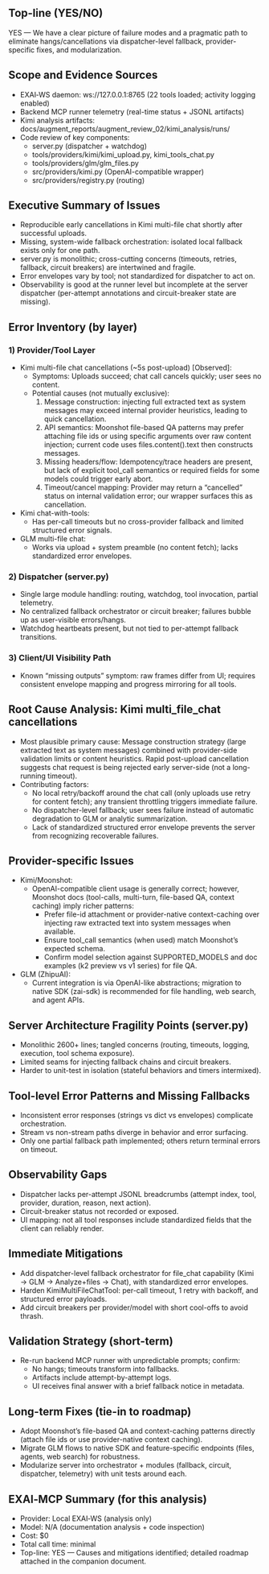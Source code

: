 ## Top-line (YES/NO)
YES — We have a clear picture of failure modes and a pragmatic path to eliminate hangs/cancellations via dispatcher-level fallback, provider-specific fixes, and modularization.

## Scope and Evidence Sources
- EXAI‑WS daemon: ws://127.0.0.1:8765 (22 tools loaded; activity logging enabled)
- Backend MCP runner telemetry (real-time status + JSONL artifacts)
- Kimi analysis artifacts: docs/augment_reports/augment_review_02/kimi_analysis/runs/
- Code review of key components:
  - server.py (dispatcher + watchdog)
  - tools/providers/kimi/kimi_upload.py, kimi_tools_chat.py
  - tools/providers/glm/glm_files.py
  - src/providers/kimi.py (OpenAI-compatible wrapper)
  - src/providers/registry.py (routing)

## Executive Summary of Issues
- Reproducible early cancellations in Kimi multi-file chat shortly after successful uploads.
- Missing, system-wide fallback orchestration: isolated local fallback exists only for one path.
- server.py is monolithic; cross-cutting concerns (timeouts, retries, fallback, circuit breakers) are intertwined and fragile.
- Error envelopes vary by tool; not standardized for dispatcher to act on.
- Observability is good at the runner level but incomplete at the server dispatcher (per-attempt annotations and circuit-breaker state are missing).

## Error Inventory (by layer)

### 1) Provider/Tool Layer
- Kimi multi-file chat cancellations (~5s post-upload) [Observed]:
  - Symptoms: Uploads succeed; chat call cancels quickly; user sees no content.
  - Potential causes (not mutually exclusive):
    1. Message construction: injecting full extracted text as system messages may exceed internal provider heuristics, leading to quick cancellation.
    2. API semantics: Moonshot file-based QA patterns may prefer attaching file ids or using specific arguments over raw content injection; current code uses files.content().text then constructs messages.
    3. Missing headers/flow: Idempotency/trace headers are present, but lack of explicit tool_call semantics or required fields for some models could trigger early abort.
    4. Timeout/cancel mapping: Provider may return a “cancelled” status on internal validation error; our wrapper surfaces this as cancellation.
- Kimi chat-with-tools:
  - Has per-call timeouts but no cross-provider fallback and limited structured error signals.
- GLM multi-file chat:
  - Works via upload + system preamble (no content fetch); lacks standardized error envelopes.

### 2) Dispatcher (server.py)
- Single large module handling: routing, watchdog, tool invocation, partial telemetry.
- No centralized fallback orchestrator or circuit breaker; failures bubble up as user-visible errors/hangs.
- Watchdog heartbeats present, but not tied to per-attempt fallback transitions.

### 3) Client/UI Visibility Path
- Known “missing outputs” symptom: raw frames differ from UI; requires consistent envelope mapping and progress mirroring for all tools.

## Root Cause Analysis: Kimi multi_file_chat cancellations
- Most plausible primary cause: Message construction strategy (large extracted text as system messages) combined with provider-side validation limits or content heuristics. Rapid post-upload cancellation suggests chat request is being rejected early server-side (not a long-running timeout).
- Contributing factors:
  - No local retry/backoff around the chat call (only uploads use retry for content fetch); any transient throttling triggers immediate failure.
  - No dispatcher-level fallback; user sees failure instead of automatic degradation to GLM or analytic summarization.
  - Lack of standardized structured error envelope prevents the server from recognizing recoverable failures.

## Provider-specific Issues
- Kimi/Moonshot:
  - OpenAI-compatible client usage is generally correct; however, Moonshot docs (tool-calls, multi-turn, file-based QA, context caching) imply richer patterns:
    - Prefer file-id attachment or provider-native context-caching over injecting raw extracted text into system messages when available.
    - Ensure tool_call semantics (when used) match Moonshot’s expected schema.
    - Confirm model selection against SUPPORTED_MODELS and doc examples (k2 preview vs v1 series) for file QA.
- GLM (ZhipuAI):
  - Current integration is via OpenAI-like abstractions; migration to native SDK (zai-sdk) is recommended for file handling, web search, and agent APIs.

## Server Architecture Fragility Points (server.py)
- Monolithic 2600+ lines; tangled concerns (routing, timeouts, logging, execution, tool schema exposure).
- Limited seams for injecting fallback chains and circuit breakers.
- Harder to unit-test in isolation (stateful behaviors and timers intermixed).

## Tool-level Error Patterns and Missing Fallbacks
- Inconsistent error responses (strings vs dict vs envelopes) complicate orchestration.
- Stream vs non-stream paths diverge in behavior and error surfacing.
- Only one partial fallback path implemented; others return terminal errors on timeout.

## Observability Gaps
- Dispatcher lacks per-attempt JSONL breadcrumbs (attempt index, tool, provider, duration, reason, next action).
- Circuit-breaker status not recorded or exposed.
- UI mapping: not all tool responses include standardized fields that the client can reliably render.

## Immediate Mitigations
- Add dispatcher-level fallback orchestrator for file_chat capability (Kimi → GLM → Analyze+files → Chat), with standardized error envelopes.
- Harden KimiMultiFileChatTool: per-call timeout, 1 retry with backoff, and structured error payloads.
- Add circuit breakers per provider/model with short cool-offs to avoid thrash.

## Validation Strategy (short-term)
- Re-run backend MCP runner with unpredictable prompts; confirm:
  - No hangs; timeouts transform into fallbacks.
  - Artifacts include attempt-by-attempt logs.
  - UI receives final answer with a brief fallback notice in metadata.

## Long-term Fixes (tie-in to roadmap)
- Adopt Moonshot’s file-based QA and context-caching patterns directly (attach file ids or use provider-native context caching).
- Migrate GLM flows to native SDK and feature-specific endpoints (files, agents, web search) for robustness.
- Modularize server into orchestrator + modules (fallback, circuit, dispatcher, telemetry) with unit tests around each.

## EXAI‑MCP Summary (for this analysis)
- Provider: Local EXAI‑WS (analysis only)
- Model: N/A (documentation analysis + code inspection)
- Cost: $0
- Total call time: minimal
- Top-line: YES — Causes and mitigations identified; detailed roadmap attached in the companion document.

